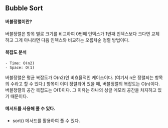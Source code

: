 ## Bubble Sort

#### 버블정렬이란?

버블정렬은 항목 별로 크기를 비교하여 0번째 인덱스가 1번째 인덱스보다 크다면 교체하고 그게 아니라면 다음 인덱스와 비교하는 오름차순 정렬 방법이다.

#### 복잡도 분석

```
- Time: O(n2)
- Space: O(1)
```

버블정렬은 평균 복잡도가 O(n2)인 비효율적인 케이스이다.
(여기서 n은 정렬되는 항목의 수라고 할 수 있다.)
항목이 이미 정렬되어 있을 때, 버블정렬의 복잡도는 O(n)이다.
버블정렬의 공간 복잡도는 O(1)이다. 그 이유는 하나의 싱글 메모리 공간을 차지하고 있기 때문이다.

#### 메서드를 사용해 풀 수 있다.

- sort() 메서드를 활용하여 풀 수 있다.
